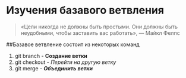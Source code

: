 # Изучения базавого ветвления
>«Цели никогда не должны быть простыми. Они должны быть неудобными, чтобы заставить вас работать», — Майкл Фелпс

##Базавое ветвление состоит из некоторых команд 
1. git branch - **Создание ветки**
2. git checkout - *Перейти на другую ветку*
3. git merge - ***Объединить ветки***
